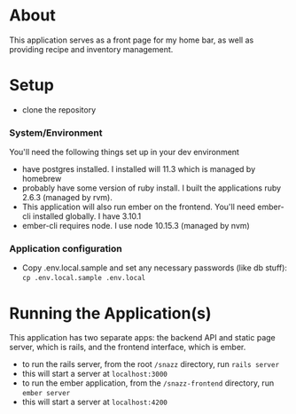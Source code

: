 # About

This application serves as a front page for my home bar, as well as providing recipe and inventory management.

# Setup
- clone the repository

### System/Environment
You'll need the following things set up in your dev environment
- have postgres installed. I installed will 11.3 which is managed by homebrew
- probably have some version of ruby install. I built the applications ruby 2.6.3 (managed by rvm).
- This application will also run ember on the frontend. You'll need ember-cli installed globally. I have 3.10.1
- ember-cli requires node. I use node 10.15.3 (managed by nvm)

### Application configuration
- Copy .env.local.sample and set any necessary passwords (like db stuff): `cp .env.local.sample .env.local`

# Running the Application(s)
This application has two separate apps: the backend API and static page server, which is rails, and the frontend interface, which is ember.
- to run the rails server, from the root `/snazz` directory, run `rails server`
- this will start a server at `localhost:3000`
- to run the ember application, from the `/snazz-frontend` directory, run `ember server`
- this will start a server at `localhost:4200`
